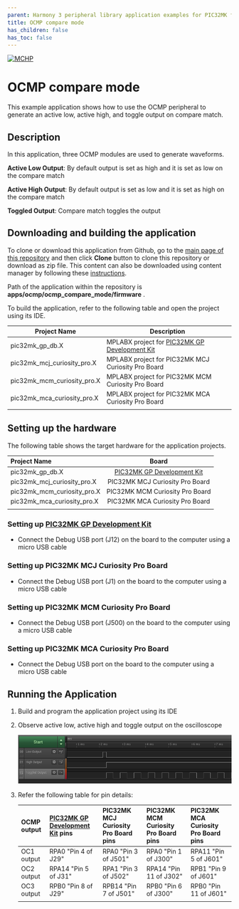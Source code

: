```yaml
---
parent: Harmony 3 peripheral library application examples for PIC32MK family
title: OCMP compare mode 
has_children: false
has_toc: false
---
```


[![MCHP](https://www.microchip.com/ResourcePackages/Microchip/assets/dist/images/logo.png)](https://www.microchip.com)

# OCMP compare mode

This example application shows how to use the OCMP peripheral to generate an active low, active high, and toggle output on compare match.

## Description

In this application, three OCMP modules are used to generate waveforms.

**Active Low Output**: By default output is set as high and it is set as low on the compare match

**Active High Output**: By default output is set as low and it is set as high on the compare match

**Toggled Output**: Compare match toggles the output

## Downloading and building the application

To clone or download this application from Github, go to the [main page of this repository](https://github.com/Microchip-MPLAB-Harmony/csp_apps_pic32mk) and then click **Clone** button to clone this repository or download as zip file.
This content can also be downloaded using content manager by following these [instructions](https://github.com/Microchip-MPLAB-Harmony/contentmanager/wiki).

Path of the application within the repository is **apps/ocmp/ocmp_compare_mode/firmware** .

To build the application, refer to the following table and open the project using its IDE.

| Project Name      | Description                                    |
| ----------------- | ---------------------------------------------- |
| pic32mk_gp_db.X | MPLABX project for [PIC32MK GP Development Kit](https://www.microchip.com/developmenttools/ProductDetails/dm320106) |
| pic32mk_mcj_curiosity_pro.X | MPLABX project for PIC32MK MCJ Curiosity Pro Board |
| pic32mk_mcm_curiosity_pro.X | MPLABX project for PIC32MK MCM Curiosity Pro Board |
| pic32mk_mca_curiosity_pro.X | MPLABX project for PIC32MK MCA Curiosity Pro Board |
|||

## Setting up the hardware

The following table shows the target hardware for the application projects.

| Project Name| Board|
|:---------|:---------:|
| pic32mk_gp_db.X | [PIC32MK GP Development Kit](https://www.microchip.com/developmenttools/ProductDetails/dm320106) |
| pic32mk_mcj_curiosity_pro.X | PIC32MK MCJ Curiosity Pro Board |
| pic32mk_mcm_curiosity_pro.X | PIC32MK MCM Curiosity Pro Board |
| pic32mk_mca_curiosity_pro.X | PIC32MK MCA Curiosity Pro Board |
|||

### Setting up [PIC32MK GP Development Kit](https://www.microchip.com/developmenttools/ProductDetails/dm320106)

- Connect the Debug USB port (J12) on the board to the computer using a micro USB cable

### Setting up PIC32MK MCJ Curiosity Pro Board

- Connect the Debug USB port (J1) on the board to the computer using a micro USB cable

### Setting up PIC32MK MCM Curiosity Pro Board

- Connect the Debug USB port (J500) on the board to the computer using a micro USB cable

### Setting up PIC32MK MCA Curiosity Pro Board

- Connect the Debug USB port on the board to the computer using a micro USB cable

## Running the Application

1. Build and program the application project using its IDE
2. Observe active low, active high and toggle output on the oscilloscope

    ![ouptut](images/output_ocmp_compare_mode.png)

3. Refer the following table for pin details:

    | OCMP output | [PIC32MK GP Development Kit](https://www.microchip.com/developmenttools/ProductDetails/dm320106) pins |  PIC32MK MCJ Curiosity Pro Board pins | PIC32MK MCM Curiosity Pro Board pins | PIC32MK MCA Curiosity Pro Board pins |
    |------------- | ---------- | --------------- | ----------------------- | ----------------------- |
    | OC1 output | RPA0 "Pin 4 of J29" | RPA0 "Pin 3 of J501"  | RPA0 "Pin 1 of J300"| RPA11 "Pin 5 of J601" |
    | OC2 output | RPA14 "Pin 5 of J31" | RPA1 "Pin 3 of J502" | RPA14 "Pin 11 of J302" | RPB1 "Pin 9 of J601" |
    | OC3 output | RPB0 "Pin 8 of J29" | RPB14 "Pin 7 of J501" | RPB0 "Pin 6 of J300" | RPB0 "Pin 11 of J601" |
    ||||
